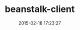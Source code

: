 ---
layout: post
title:  "beanstalk-client"
repo:   "kr/beanstalk-client-ruby"
date:   2015-02-18 17:23:27
gemurl: http://github.com/kr/beanstalk-client-ruby
---